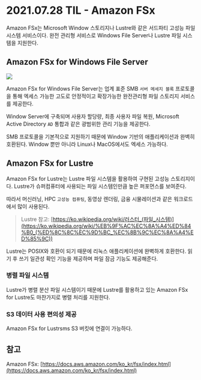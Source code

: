 # 2021.07.28 TIL - Amazon FSx

Amazon FSx는 Microsoft Window 스토리지나 Lustre와 같은 서드파티 고성능 파일 시스템 서비스이다. 완전 관리형 서비스로 Windows File Server나 Lustre 파일 시스템을 지원한다.

## Amazon FSx for Windows File Server

![](https://user-images.githubusercontent.com/30178507/128176659-e516dd41-2dac-482c-9a9c-b5f6bb1ef143.png)

Amazon FSx for Windows File Server는 업계 표준 SMB `서버 메세지 블록` 프로토콜을 통해 엑세스 가능한 고도로 안정적이고 확장가능한 완전관리형 파일 스토리지 서비스를 제공한다.

Window Server에 구축되며 사용자 할당량, 최종 사용자 파일 복원, Microsoft Active Directory `AD` 통합과 같은 광범위한 관리 기능을 제공한다.

SMB 프로토콜을 기본적으로 지원하기 때문에 Window 기반의 애플리케이션과 완벽히 호환된다. Window 뿐만 아니라 Linux나 MacOS에서도 엑세스 가능하다.

## Amazon FSx for Lustre

Amazon FSx for Lustre는 Lustre 파일 시스템을 활용하여 구현된 고성능 스토리지이다. Lustre가 슈퍼컴퓨터에 사용되는 파일 시스템인만큼 높은 퍼포먼스를 보여준다.

따라서 머신러닝, HPC `고성능 컴퓨팅`, 동영상 렌더링, 금융 시물레이션과 같은 워크로드에서 많이 사용된다.

> Lustre 참고: [https://ko.wikipedia.org/wiki/러스터_(파일_시스템)](https://ko.wikipedia.org/wiki/%EB%9F%AC%EC%8A%A4%ED%84%B0_(%ED%8C%8C%EC%9D%BC_%EC%8B%9C%EC%8A%A4%ED%85%9C))

Lustre는 POSIX와 호환이 되기 때문에 리눅스 애플리케이션에 완벽하게 호환한다. 읽기 후 쓰기 일관성 확인 기능을 제공하며 파일 잠금 기능도 제공해준다.

### 병렬 파일 시스템

Lustre가 병렬 분산 파일 시스템이기 때문에 Lustre를 활용하고 있는 Amazon FSx for Lustre도 마찬가지로 병렬 처리를 지원한다.

### S3 데이터 사용 편의성 제공

Amazon FSx for Lustrsms S3 버킷에 연결이 가능하다.

## 참고

Amazon FSx: [https://docs.aws.amazon.com/ko_kr/fsx/index.html](https://docs.aws.amazon.com/ko_kr/fsx/index.html)
